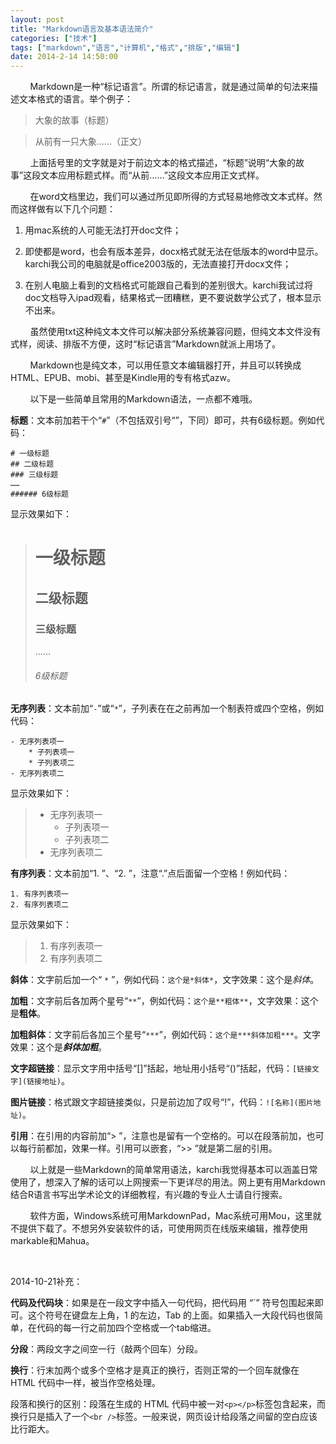 ```yaml
---
layout: post
title: "Markdown语言及基本语法简介"
categories: ["技术"]
tags: ["markdown","语言","计算机","格式","排版","编辑"]
date: 2014-2-14 14:50:00
---
```

&nbsp;&nbsp;&nbsp;&nbsp;&nbsp;&nbsp;&nbsp;&nbsp;Markdown是一种“标记语言”。所谓的标记语言，就是通过简单的句法来描述文本格式的语言。举个例子：

> 大象的故事（标题）

> 从前有一只大象……（正文）

&nbsp;&nbsp;&nbsp;&nbsp;&nbsp;&nbsp;&nbsp;&nbsp;上面括号里的文字就是对于前边文本的格式描述，“标题”说明“大象的故事”这段文本应用标题式样。而“从前……”这段文本应用正文式样。

&nbsp;&nbsp;&nbsp;&nbsp;&nbsp;&nbsp;&nbsp;&nbsp;在word文档里边，我们可以通过所见即所得的方式轻易地修改文本式样。然而这样做有以下几个问题：

1. 用mac系统的人可能无法打开doc文件；

2. 即使都是word，也会有版本差异，docx格式就无法在低版本的word中显示。karchi我公司的电脑就是office2003版的，无法直接打开docx文件；

3. 在别人电脑上看到的文档格式可能跟自己看到的差别很大。karchi我试过将doc文档导入ipad观看，结果格式一团糟糕，更不要说数学公式了，根本显示不出来。

&nbsp;&nbsp;&nbsp;&nbsp;&nbsp;&nbsp;&nbsp;&nbsp;虽然使用txt这种纯文本文件可以解决部分系统兼容问题，但纯文本文件没有式样，阅读、排版不方便，这时“标记语言”Markdown就派上用场了。

&nbsp;&nbsp;&nbsp;&nbsp;&nbsp;&nbsp;&nbsp;&nbsp;Markdown也是纯文本，可以用任意文本编辑器打开，并且可以转换成HTML、EPUB、mobi、甚至是Kindle用的专有格式azw。

&nbsp;&nbsp;&nbsp;&nbsp;&nbsp;&nbsp;&nbsp;&nbsp;以下是一些简单且常用的Markdown语法，一点都不难哦。

**标题**：文本前加若干个“`#`”（不包括双引号“”，下同）即可，共有6级标题。例如代码：

	# 一级标题
	## 二级标题
	### 三级标题
	……
	###### 6级标题

显示效果如下：

> # 一级标题
> ## 二级标题
> ### 三级标题
> ……
> ###### 6级标题

**无序列表**：文本前加“`-`”或“`*`”，子列表在在之前再加一个制表符或四个空格，例如代码：

	- 无序列表项一
		* 子列表项一
		* 子列表项二
	- 无序列表项二

显示效果如下： 

> - 无序列表项一
> 	* 子列表项一
> 	* 子列表项二
> - 无序列表项二

**有序列表**：文本前加“1. ”、“2. ”，注意“.”点后面留一个空格！例如代码：

	1. 有序列表项一
	2. 有序列表项二

显示效果如下：

> 1. 有序列表项一
> 2. 有序列表项二

**斜体**：文字前后加一个“ `*` ”，例如代码：`这个是*斜体*`，文字效果：这个是*斜体*。

**加粗**：文字前后各加两个星号“`**`”，例如代码：`这个是**粗体**`，文字效果：这个是**粗体**。

**加粗斜体**：文字前后各加三个星号“`***`”，例如代码：`这个是***斜体加粗***`。文字效果：这个是***斜体加粗***。

**文字超链接**：显示文字用中括号“[]”括起，地址用小括号“()”括起，代码：`[链接文字](链接地址)`。

**图片链接**：格式跟文字超链接类似，只是前边加了叹号“!”，代码：`![名称](图片地址)`。

**引用**：在引用的内容前加“> ”，注意也是留有一个空格的。可以在段落前加，也可以每行前都加，效果一样。引用可以嵌套，“>> ”就是第二层的引用。

&nbsp;&nbsp;&nbsp;&nbsp;&nbsp;&nbsp;&nbsp;&nbsp;以上就是一些Markdown的简单常用语法，karchi我觉得基本可以涵盖日常使用了，想深入了解的话可以上网搜索一下更详尽的用法。网上更有用Markdown结合R语言书写出学术论文的详细教程，有兴趣的专业人士请自行搜索。

&nbsp;&nbsp;&nbsp;&nbsp;&nbsp;&nbsp;&nbsp;&nbsp;软件方面，Windows系统可用MarkdownPad，Mac系统可用Mou，这里就不提供下载了。不想另外安装软件的话，可使用网页在线版来编辑，推荐使用markable和Mahua。

<br>

2014-10-21补充：

**代码及代码块**：如果是在一段文字中插入一句代码，把代码用 “`” 符号包围起来即可。这个符号在键盘左上角，1 的左边，Tab 的上面。如果插入一大段代码也很简单，在代码的每一行之前加四个空格或一个tab缩进。

**分段**：两段文字之间空一行（敲两个回车）分段。

**换行**：行末加两个或多个空格才是真正的换行，否则正常的一个回车就像在 HTML 代码中一样，被当作空格处理。
 
段落和换行的区别：段落在生成的 HTML 代码中被一对`<p></p>`标签包含起来，而换行只是插入了一个`<br />`标签。一般来说，网页设计给段落之间留的空白应该比行距大。